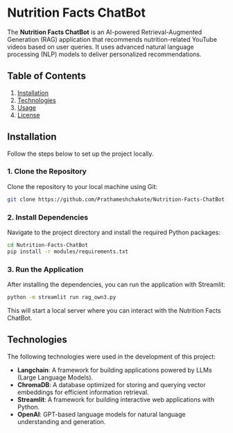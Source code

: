 


# Nutrition Facts ChatBot

The **Nutrition Facts ChatBot** is an AI-powered Retrieval-Augmented Generation (RAG) application that recommends nutrition-related YouTube videos based on user queries. It uses advanced natural language processing (NLP) models to deliver personalized recommendations.

## Table of Contents

1. [Installation](#installation)
2. [Technologies](#technologies)
3. [Usage](#usage)
4. [License](#license)

## Installation

Follow the steps below to set up the project locally.

### 1. Clone the Repository

Clone the repository to your local machine using Git:

```bash
git clone https://github.com/Prathameshchakote/Nutrition-Facts-ChatBot.git
```

### 2. Install Dependencies

Navigate to the project directory and install the required Python packages:

```bash
cd Nutrition-Facts-ChatBot
pip install -r modules/requirements.txt
```

### 3. Run the Application

After installing the dependencies, you can run the application with Streamlit:

```bash
python -m streamlit run rag_own3.py
```

This will start a local server where you can interact with the Nutrition Facts ChatBot.

## Technologies

The following technologies were used in the development of this project:

- **Langchain**: A framework for building applications powered by LLMs (Large Language Models).
- **ChromaDB**: A database optimized for storing and querying vector embeddings for efficient information retrieval.
- **Streamlit**: A framework for building interactive web applications with Python.
- **OpenAI**: GPT-based language models for natural language understanding and generation.

